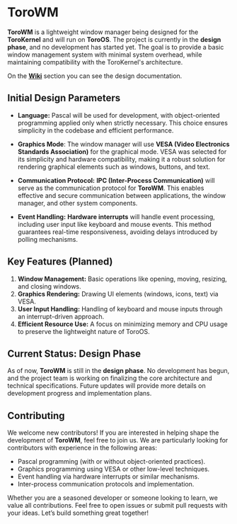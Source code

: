 # ToroWM

**ToroWM** is a lightweight window manager being designed for the **ToroKernel** and will run on **ToroOS**. The project is currently in the **design phase**, and no development has started yet. The goal is to provide a basic window management system with minimal system overhead, while maintaining compatibility with the ToroKernel's architecture.

On the **[Wiki](https://github.com/crashmaster35/ToroWM/wiki)** section you can see the design documentation.

## Initial Design Parameters

* **Language:** Pascal will be used for development, with object-oriented programming applied only when strictly necessary. This choice ensures simplicity in the codebase and efficient performance.

* **Graphics Mode**: The window manager will use **VESA (Video Electronics Standards Association)** for the graphical mode. VESA was selected for its simplicity and hardware compatibility, making it a robust solution for rendering graphical elements such as windows, buttons, and text.

* **Communication Protocol:** **IPC (Inter-Process Communication)** will serve as the communication protocol for **ToroWM**. This enables effective and secure communication between applications, the window manager, and other system components.

* **Event Handling:** **Hardware interrupts** will handle event processing, including user input like keyboard and mouse events. This method guarantees real-time responsiveness, avoiding delays introduced by polling mechanisms.

## Key Features (Planned)

1. **Window Management:** Basic operations like opening, moving, resizing, and closing windows.
1. **Graphics Rendering:** Drawing UI elements (windows, icons, text) via VESA.
1. **User Input Handling:** Handling of keyboard and mouse inputs through an interrupt-driven approach.
1. **Efficient Resource Use:** A focus on minimizing memory and CPU usage to preserve the lightweight nature of ToroOS.

## Current Status: Design Phase

As of now, **ToroWM** is still in the **design phase**. No development has begun, and the project team is working on finalizing the core architecture and technical specifications. Future updates will provide more details on development progress and implementation plans.

## Contributing

We welcome new contributors! If you are interested in helping shape the development of **ToroWM**, feel free to join us. We are particularly looking for contributors with experience in the following areas:

* Pascal programming (with or without object-oriented practices).
* Graphics programming using VESA or other low-level techniques.
* Event handling via hardware interrupts or similar mechanisms.
* Inter-process communication protocols and implementation.

Whether you are a seasoned developer or someone looking to learn, we value all contributions. Feel free to open issues or submit pull requests with your ideas. Let’s build something great together!
